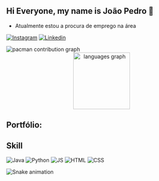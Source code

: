 ## Hi Everyone, my name is João Pedro 👋
* Atualmente estou a procura de emprego na área


[![Instagram](https://img.shields.io/badge/Instagram-E4405F?style=for-the-badge&logo=instagram&logoColor=white)](https://www.instagram.com/jpcamilo___/)
[![Linkedin](https://img.shields.io/badge/LinkedIn-0077B5?style=for-the-badge&logo=linkedin&logoColor=white)](https://www.linkedin.com/in/jo%C3%A3opedrocamilo910b83298/)

<picture>
  <source media="(prefers-color-scheme: dark)" srcset="https://raw.githubusercontent.com/Jppcamilo/Jppcamilo/output/pacman-contribution-graph-dark.svg">
  <source media="(prefers-color-scheme: light)" srcset="https://raw.githubusercontent.com/Jppcamilo/Jppcamilo/output/pacman-contribution-graph.svg">
  <img alt="pacman contribution graph" src="https://raw.githubusercontent.com/Jppcamilo/Jppcamilo/output/pacman-contribution-graph.svg">
</picture>


<div align="center">
  <img src="https://github-readme-stats.vercel.app/api/top-langs?username=Jppcamilo&locale=en&hide_title=false&layout=compact&card_width=320&langs_count=5&theme=dracula&hide_border=false&order=2" height="150" alt="languages graph"  />
</div>


## Portfólio:

## Skill 
![Java](https://img.shields.io/badge/Java-ED8B00?style=for-the-badge&logo=openjdk&logoColor=white)
![Python](https://img.shields.io/badge/Python-3776AB?style=for-the-badge&logo=python&logoColor=white)
![JS](https://img.shields.io/badge/JavaScript-F7DF1E?style=for-the-badge&logo=javascript&logoColor=black)
![HTML](https://img.shields.io/badge/HTML-239120?style=for-the-badge&logo=html5&logoColor=white)
![CSS](https://img.shields.io/badge/CSS-239120?&style=for-the-badge&logo=css3&logoColor=white)

<img src="https://raw.githubusercontent.com/Jppcamilo/Jppcamilo/output/snake.yml" alt="Snake animation" />


<!--
**Jppcamilo/Jppcamilo** is a ✨ _special_ ✨ repository because its `README.md` (this file) appears on your GitHub profile.

Here are some ideas to get you started:

- 🔭 I’m currently working on ...
- 🌱 I’m currently learning ...
- 👯 I’m looking to collaborate on ...
- 🤔 I’m looking for help with ...
- 💬 Ask me about ...
- 📫 How to reach me: ...
- 😄 Pronouns: ...
- ⚡ Fun fact: ...
-->
